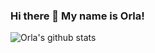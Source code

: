 ### Hi there 👋 My name is Orla!

![Orla's github stats](https://github-readme-stats.vercel.app/api?username=orlamadden&show_icons=true&theme=synthwave)

<!--
**orlamadden/orlamadden** is a ✨ _special_ ✨ repository because its `README.md` (this file) appears on your GitHub profile.

Here are some ideas to get you started:

- 🔭 I’m currently working on ...
- 🌱 I’m currently learning ...
- 👯 I’m looking to collaborate on ...
- 🤔 I’m looking for help with ...
- 💬 Ask me about ...
- 📫 How to reach me: ...
- 😄 Pronouns: ...
- ⚡ Fun fact: ...
-->
